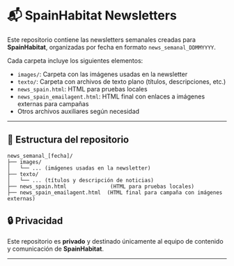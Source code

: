 # 📬 SpainHabitat Newsletters

Este repositorio contiene las newsletters semanales creadas para **SpainHabitat**, organizadas por fecha en formato `news_semanal_DDMMYYYY`.

Cada carpeta incluye los siguientes elementos:
- `images/`: Carpeta con las imágenes usadas en la newsletter
- `texto/`: Carpeta con archivos de texto plano (títulos, descripciones, etc.)
- `news_spain.html`: HTML para pruebas locales
- `news_spain_emailagent.html`: HTML final con enlaces a imágenes externas para campañas
- Otros archivos auxiliares según necesidad

---

## 📁 Estructura del repositorio

```plaintext
news_semanal_[fecha]/
├── images/
│   └── ... (imágenes usadas en la newsletter)
├── texto/
│   └── ... (títulos y descripción de noticias)
├── news_spain.html              (HTML para pruebas locales)
├── news_spain_emailagent.html  (HTML final para campaña con imágenes externas)
```

## 🔒 Privacidad

Este repositorio es **privado** y destinado únicamente al equipo de contenido y comunicación de **SpainHabitat**.

---

